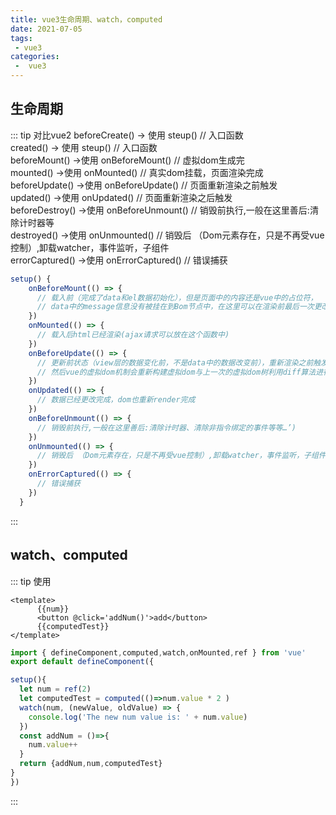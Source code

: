 ```yaml
---
title: vue3生命周期、watch，computed
date: 2021-07-05
tags:
 - vue3
categories:
 -  vue3
---
```

## 生命周期
::: tip 对比vue2
beforeCreate()		 -> 使用	steup()	//	入口函数      
created()			 -> 使用	steup() //	入口函数  
beforeMount()		 ->使用	onBeforeMount()       // 虚拟dom生成完  
mounted()			 ->使用	onMounted()           // 真实dom挂载，页面渲染完成  
beforeUpdate()		 ->使用	onBeforeUpdate()      //  页面重新渲染之前触发  
updated()			 ->使用	onUpdated()           //  页面重新渲染之后触发  
beforeDestroy()		 ->使用	onBeforeUnmount()     // 销毁前执行,一般在这里善后:清除计时器等  
destroyed()			 ->使用	onUnmounted()         // 销毁后 （Dom元素存在，只是不再受vue控制）,卸载watcher，事件监听，子组件  
errorCaptured()		 ->使用	onErrorCaptured()     // 错误捕获
``` ts
setup() {
    onBeforeMount(() => {
      // 载入前（完成了data和el数据初始化），但是页面中的内容还是vue中的占位符，
	  // data中的message信息没有被挂在到Bom节点中，在这里可以在渲染前最后一次更改数据的机会，不会触发其他的钩子函数，一般可以在这里做初始数据的获取
    })
	onMounted(() => {
	  // 载入后html已经渲染(ajax请求可以放在这个函数中)
	})
	onBeforeUpdate(() => {
	  // 更新前状态（view层的数据变化前，不是data中的数据改变前），重新渲染之前触发，
	  // 然后vue的虚拟dom机制会重新构建虚拟dom与上一次的虚拟dom树利用diff算法进行对比之后重新渲染
	})
	onUpdated(() => {
	  // 数据已经更改完成，dom也重新render完成
	})
	onBeforeUnmount(() => {
	  // 销毁前执行,一般在这里善后:清除计时器、清除非指令绑定的事件等等…’)
	})
	onUnmounted(() => {
	  // 销毁后 （Dom元素存在，只是不再受vue控制）,卸载watcher，事件监听，子组件
	})
	onErrorCaptured(() => {
	  // 错误捕获
	})
  }
  ```
:::
## watch、computed
::: tip 使用

``` vue
<template>
      {{num}}
      <button @click='addNum()'>add</button>
      {{computedTest}}
</template>
```

``` ts
import { defineComponent,computed,watch,onMounted,ref } from 'vue'
export default defineComponent({

setup(){
  let num = ref(2)
  let computedTest = computed(()=>num.value * 2 )
  watch(num, (newValue, oldValue) => {
    console.log('The new num value is: ' + num.value)
  })
  const addNum = ()=>{
    num.value++
  }
  return {addNum,num,computedTest}
}
})
```
:::